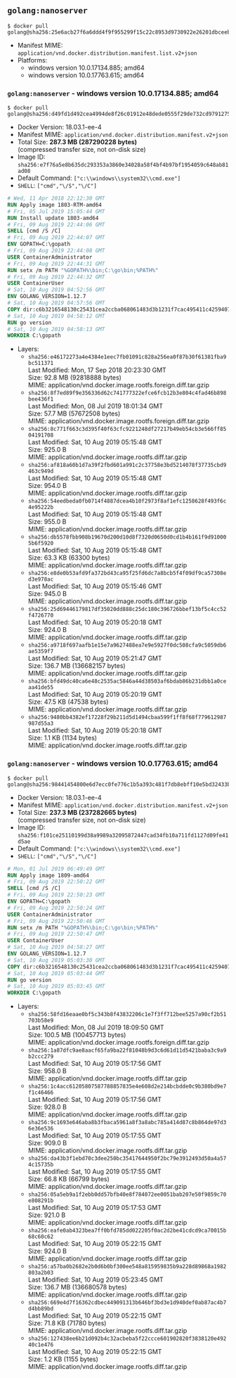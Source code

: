 ## `golang:nanoserver`

```console
$ docker pull golang@sha256:25e6acb27f6a6ddd4f9f955299f15c22c8953d9730922e26201dbceeb7e635d8
```

-	Manifest MIME: `application/vnd.docker.distribution.manifest.list.v2+json`
-	Platforms:
	-	windows version 10.0.17134.885; amd64
	-	windows version 10.0.17763.615; amd64

### `golang:nanoserver` - windows version 10.0.17134.885; amd64

```console
$ docker pull golang@sha256:d49fd1d492cea4994de8f26c01912e48dede0555f29de732cd979127543981eb
```

-	Docker Version: 18.03.1-ee-4
-	Manifest MIME: `application/vnd.docker.distribution.manifest.v2+json`
-	Total Size: **287.3 MB (287290228 bytes)**  
	(compressed transfer size, not on-disk size)
-	Image ID: `sha256:e7f76a5e8b635dc293353a3860e34028a58f4bf4b97bf1954059c648ab81ad08`
-	Default Command: `["c:\\windows\\system32\\cmd.exe"]`
-	`SHELL`: `["cmd","\/S","\/C"]`

```dockerfile
# Wed, 11 Apr 2018 22:12:30 GMT
RUN Apply image 1803-RTM-amd64
# Fri, 05 Jul 2019 15:05:44 GMT
RUN Install update 1803-amd64
# Fri, 09 Aug 2019 22:44:06 GMT
SHELL [cmd /S /C]
# Fri, 09 Aug 2019 22:44:07 GMT
ENV GOPATH=C:\gopath
# Fri, 09 Aug 2019 22:44:08 GMT
USER ContainerAdministrator
# Fri, 09 Aug 2019 22:44:31 GMT
RUN setx /m PATH "%GOPATH%\bin;C:\go\bin;%PATH%"
# Fri, 09 Aug 2019 22:44:32 GMT
USER ContainerUser
# Sat, 10 Aug 2019 04:52:56 GMT
ENV GOLANG_VERSION=1.12.7
# Sat, 10 Aug 2019 04:57:56 GMT
COPY dir:c6b3216548130c25431cea2ccba068061483d3b1231f7cac495411c42594079b in C:\go 
# Sat, 10 Aug 2019 04:58:12 GMT
RUN go version
# Sat, 10 Aug 2019 04:58:13 GMT
WORKDIR C:\gopath
```

-	Layers:
	-	`sha256:e46172273a4e4384e1eec7fb01091c828a256ea0f87b30f61381fba9bc511371`  
		Last Modified: Mon, 17 Sep 2018 20:23:30 GMT  
		Size: 92.8 MB (92818888 bytes)  
		MIME: application/vnd.docker.image.rootfs.foreign.diff.tar.gzip
	-	`sha256:8f7ed89f9e356336d62c741777322efce6fcb12b3e804c4fad46b898bee436f1`  
		Last Modified: Mon, 08 Jul 2019 18:01:34 GMT  
		Size: 57.7 MB (57672508 bytes)  
		MIME: application/vnd.docker.image.rootfs.foreign.diff.tar.gzip
	-	`sha256:8c771f663c3d395f40f63cfc9221248df27217b49eb54cb3e566ff8504191708`  
		Last Modified: Sat, 10 Aug 2019 05:15:48 GMT  
		Size: 925.0 B  
		MIME: application/vnd.docker.image.rootfs.diff.tar.gzip
	-	`sha256:af818a60b1d7a39f2fbd601a991c2c37758e3bd5214078f37735cbd9463c949d`  
		Last Modified: Sat, 10 Aug 2019 05:15:48 GMT  
		Size: 954.0 B  
		MIME: application/vnd.docker.image.rootfs.diff.tar.gzip
	-	`sha256:54eedbeda0fb0714f4887dcea4b10f2973f8af1efc1258628f493f6c4e95222b`  
		Last Modified: Sat, 10 Aug 2019 05:15:48 GMT  
		Size: 955.0 B  
		MIME: application/vnd.docker.image.rootfs.diff.tar.gzip
	-	`sha256:db5578fbb908b19670d200d10d8f7320d0650d0cd1b4b161f9d910005b6f5920`  
		Last Modified: Sat, 10 Aug 2019 05:15:48 GMT  
		Size: 63.3 KB (63300 bytes)  
		MIME: application/vnd.docker.image.rootfs.diff.tar.gzip
	-	`sha256:e8de0b53afd9fa372bd43ca95f25fd6dc7a8bcb5f4f09df9ca57308ed3e978ac`  
		Last Modified: Sat, 10 Aug 2019 05:15:46 GMT  
		Size: 945.0 B  
		MIME: application/vnd.docker.image.rootfs.diff.tar.gzip
	-	`sha256:25d69446179817df35020dd888c25dc180c396726bbef13bf5c4cc52f4726770`  
		Last Modified: Sat, 10 Aug 2019 05:20:18 GMT  
		Size: 924.0 B  
		MIME: application/vnd.docker.image.rootfs.diff.tar.gzip
	-	`sha256:a9718f697aafb1e15e7a9627488ea7e9e5927f0dc508cfa9c5059db6ae5359f7`  
		Last Modified: Sat, 10 Aug 2019 05:21:47 GMT  
		Size: 136.7 MB (136682157 bytes)  
		MIME: application/vnd.docker.image.rootfs.diff.tar.gzip
	-	`sha256:bfd49dc40ca6e48c2535ac5846a44d38503af6bdab86b231dbb1a0ceaa41de55`  
		Last Modified: Sat, 10 Aug 2019 05:20:19 GMT  
		Size: 47.5 KB (47538 bytes)  
		MIME: application/vnd.docker.image.rootfs.diff.tar.gzip
	-	`sha256:9480bb4382ef17228f29b211d5d1494cbaa599f1ff8f68f779612987987d55a3`  
		Last Modified: Sat, 10 Aug 2019 05:20:18 GMT  
		Size: 1.1 KB (1134 bytes)  
		MIME: application/vnd.docker.image.rootfs.diff.tar.gzip

### `golang:nanoserver` - windows version 10.0.17763.615; amd64

```console
$ docker pull golang@sha256:98441454800e6d7ecc0fe776c1b5a393c481f7db8ebff10e5bd32433b89d969c
```

-	Docker Version: 18.03.1-ee-4
-	Manifest MIME: `application/vnd.docker.distribution.manifest.v2+json`
-	Total Size: **237.3 MB (237282665 bytes)**  
	(compressed transfer size, not on-disk size)
-	Image ID: `sha256:f101ce25110199d38a9989a32095872447cad34fb10a711fd1127d09fe41d5ae`
-	Default Command: `["c:\\windows\\system32\\cmd.exe"]`
-	`SHELL`: `["cmd","\/S","\/C"]`

```dockerfile
# Mon, 01 Jul 2019 06:49:49 GMT
RUN Apply image 1809-amd64
# Fri, 09 Aug 2019 22:50:22 GMT
SHELL [cmd /S /C]
# Fri, 09 Aug 2019 22:50:23 GMT
ENV GOPATH=C:\gopath
# Fri, 09 Aug 2019 22:50:24 GMT
USER ContainerAdministrator
# Fri, 09 Aug 2019 22:50:46 GMT
RUN setx /m PATH "%GOPATH%\bin;C:\go\bin;%PATH%"
# Fri, 09 Aug 2019 22:50:47 GMT
USER ContainerUser
# Sat, 10 Aug 2019 04:58:27 GMT
ENV GOLANG_VERSION=1.12.7
# Sat, 10 Aug 2019 05:03:30 GMT
COPY dir:c6b3216548130c25431cea2ccba068061483d3b1231f7cac495411c42594079b in C:\go 
# Sat, 10 Aug 2019 05:03:44 GMT
RUN go version
# Sat, 10 Aug 2019 05:03:45 GMT
WORKDIR C:\gopath
```

-	Layers:
	-	`sha256:58fd16eaae0bf5c343b8f43832206c1e7f3ff712bee5257a90cf2b51703b58e9`  
		Last Modified: Mon, 08 Jul 2019 18:09:50 GMT  
		Size: 100.5 MB (100457713 bytes)  
		MIME: application/vnd.docker.image.rootfs.foreign.diff.tar.gzip
	-	`sha256:1a87dfc9ae8aacf65fa9ba22f81048b9d3c6d61d11d5421baba3c9a9b2ccc279`  
		Last Modified: Sat, 10 Aug 2019 05:17:56 GMT  
		Size: 958.0 B  
		MIME: application/vnd.docker.image.rootfs.diff.tar.gzip
	-	`sha256:1c4acc61205807587788857835e4e608d2e214bcbdde0c9b380bd9e7f1c46466`  
		Last Modified: Sat, 10 Aug 2019 05:17:56 GMT  
		Size: 928.0 B  
		MIME: application/vnd.docker.image.rootfs.diff.tar.gzip
	-	`sha256:9c1693e646aba8b3fbaca5961a8f3a8abc785a414d87c8b864de97d36e36e536`  
		Last Modified: Sat, 10 Aug 2019 05:17:55 GMT  
		Size: 909.0 B  
		MIME: application/vnd.docker.image.rootfs.diff.tar.gzip
	-	`sha256:da43b3f1ebd70c3dee250bc35417644950f2bc79e3912493d50a4a574c15735b`  
		Last Modified: Sat, 10 Aug 2019 05:17:55 GMT  
		Size: 66.8 KB (66799 bytes)  
		MIME: application/vnd.docker.image.rootfs.diff.tar.gzip
	-	`sha256:05a5eb9a1f2ebb0dd57bfb40e8f784072ee0051bab207e50f9859c70e808291b`  
		Last Modified: Sat, 10 Aug 2019 05:17:53 GMT  
		Size: 921.0 B  
		MIME: application/vnd.docker.image.rootfs.diff.tar.gzip
	-	`sha256:eafe0ab4323bea7ff0bfd785dd022205f0ac2d2be41cdcd9ca70015b68c60c62`  
		Last Modified: Sat, 10 Aug 2019 05:22:15 GMT  
		Size: 924.0 B  
		MIME: application/vnd.docker.image.rootfs.diff.tar.gzip
	-	`sha256:a57ba0b2682e2b0d6b0bf300ee548a815959835b9a228d89868a1982803a2b03`  
		Last Modified: Sat, 10 Aug 2019 05:23:45 GMT  
		Size: 136.7 MB (136680578 bytes)  
		MIME: application/vnd.docker.image.rootfs.diff.tar.gzip
	-	`sha256:669e4d7f16362cdbec449091313b646bf3bd3e1d940def0ab87ac4b7d4bb89bd`  
		Last Modified: Sat, 10 Aug 2019 05:22:15 GMT  
		Size: 71.8 KB (71780 bytes)  
		MIME: application/vnd.docker.image.rootfs.diff.tar.gzip
	-	`sha256:127438ee6b21d092b4c32acbeba5f22ccce601902820f3838120e49240c1e476`  
		Last Modified: Sat, 10 Aug 2019 05:22:15 GMT  
		Size: 1.2 KB (1155 bytes)  
		MIME: application/vnd.docker.image.rootfs.diff.tar.gzip
